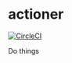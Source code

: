# actioner

[![CircleCI](https://circleci.com/gh/RealOrangeOne/actioner.svg?style=svg)](https://circleci.com/gh/RealOrangeOne/actioner)

Do things
